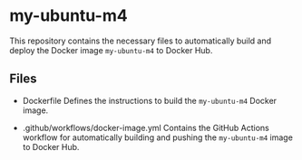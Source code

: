 # my-ubuntu-m4
This repository contains the necessary files to automatically build and deploy the Docker image `my-ubuntu-m4` to Docker Hub.

## Files

- Dockerfile
Defines the instructions to build the `my-ubuntu-m4` Docker image.

- .github/workflows/docker-image.yml
Contains the GitHub Actions workflow for automatically building and pushing the `my-ubuntu-m4` image to Docker Hub.
